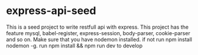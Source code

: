 # express-api-seed
This is a seed project to write restfull api with express. This project has the feature mysql, babel-register, express-session, body-parser, cookie-parser and so on.
Make sure that you have nodemon installed. if not run npm install nodemon -g.
run npm install && npm run dev to develop
